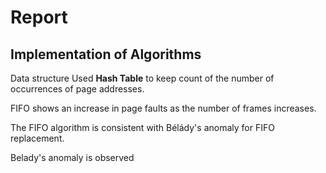 # Report
## Implementation of Algorithms

Data structure Used **Hash Table** to keep count of the number of occurrences of
page addresses.

FIFO shows an increase in page faults as the number of frames increases.

The FIFO algorithm is consistent with Bélády's anomaly for FIFO replacement.

Belady's anomaly is observed 

